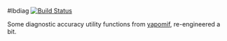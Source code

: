 #lbdiag [![Build Status](https://travis-ci.org/lbraglia/lbdiag.svg)](https://travis-ci.org/lbraglia/lbdiag)

Some diagnostic accuracy utility functions from
[yapomif](http://github.com/lbraglia/yapomif), re-engineered a bit.
